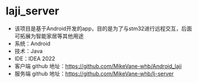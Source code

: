 # laji_server
- 该项目是基于Android开发的app，目的是为了与stm32进行远程交互，后面可拓展为智能家居等其他用途
- 系统：Android
- 技术：Java
- IDE：IDEA 2022
- 客户端 github 地址：https://github.com/MikeVane-whb/Android_laji
- 服务端 github 地址：https://github.com/MikeVane-whb/lj-server